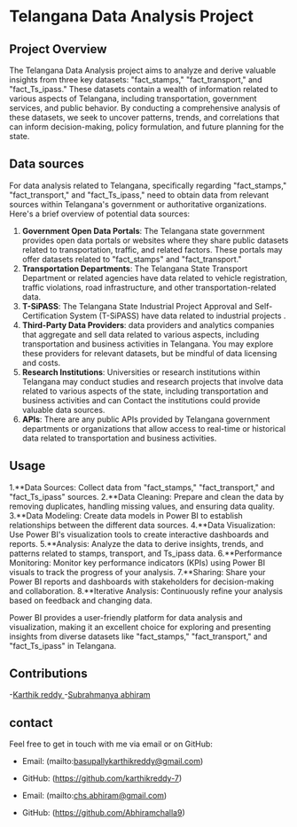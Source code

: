 # Telangana Data Analysis Project

## Project Overview
The Telangana Data Analysis project aims to analyze and derive valuable insights from three key datasets: "fact_stamps," "fact_transport," and "fact_Ts_ipass." These datasets contain a wealth of information related to various aspects of Telangana, including transportation, government services, and public behavior. By conducting a comprehensive analysis of these datasets, we seek to uncover patterns, trends, and correlations that can inform decision-making, policy formulation, and future planning for the state.

## Data sources
For data analysis related to Telangana, specifically regarding "fact_stamps," "fact_transport," and "fact_Ts_ipass,"  need to obtain data from relevant sources within Telangana's government or authoritative organizations. Here's a brief overview of potential data sources:

1. **Government Open Data Portals**: The Telangana state government provides open data portals or websites where they share public datasets related to transportation, traffic, and related factors. These portals may offer datasets related to "fact_stamps" and "fact_transport."
2. **Transportation Departments**: The Telangana State Transport Department or related agencies have data related to vehicle registration, traffic violations, road infrastructure, and other transportation-related data.
3. **T-SiPASS**: The Telangana State Industrial Project Approval and Self-Certification System (T-SiPASS)  have data related to industrial projects .
4. **Third-Party Data Providers**: data providers and analytics companies that aggregate and sell data related to various aspects, including transportation and business activities in Telangana. You may explore these providers for relevant datasets, but be mindful of data licensing and costs.
5. **Research Institutions**: Universities or research institutions within Telangana may conduct studies and research projects that involve data related to various aspects of the state, including transportation and business activities and can Contact the institutions could provide valuable data sources.
6. **APIs**: There are any public APIs provided by Telangana government departments or organizations that allow access to real-time or historical data related to transportation and business activities.

## Usage

1.**Data Sources: Collect data from "fact_stamps," "fact_transport," and "fact_Ts_ipass" sources.
2.**Data Cleaning: Prepare and clean the data by removing duplicates, handling missing values, and ensuring data quality.
3.**Data Modeling: Create data models in Power BI to establish relationships between the different data sources.
4.**Data Visualization: Use Power BI's visualization tools to create interactive dashboards and reports.
5.**Analysis: Analyze the data to derive insights, trends, and patterns related to stamps, transport, and Ts_ipass data.
6.**Performance Monitoring: Monitor key performance indicators (KPIs) using Power BI visuals to track the progress of your analysis.
7.**Sharing: Share your Power BI reports and dashboards with stakeholders for decision-making and collaboration.
8.**Iterative Analysis: Continuously refine your analysis based on feedback and changing data.

Power BI provides a user-friendly platform for data analysis and visualization, making it an excellent choice for exploring and presenting insights from diverse datasets like "fact_stamps," "fact_transport," and "fact_Ts_ipass" in Telangana.

## Contributions

-[Karthik reddy ](https://github.com/karthikreddy-7)
-[Subrahmanya abhiram](https://github.com/Abhiramchalla9)


## contact 

Feel free to get in touch with me via email or on GitHub:

- Email: (mailto:basupallykarthikreddy@gmail.com)
- GitHub: (https://github.com/karthikreddy-7)

- Email: (mailto:chs.abhiram@gmail.com)
- GitHub: (https://github.com/Abhiramchalla9)


